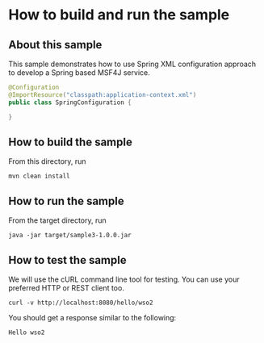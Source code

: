 # How to build and run the sample

## About this sample

This sample demonstrates how to use Spring XML configuration approach to develop a Spring based MSF4J service.

```java
@Configuration
@ImportResource("classpath:application-context.xml")
public class SpringConfiguration {

}
```

## How to build the sample

From this directory, run

```
mvn clean install
```

## How to run the sample

From the target directory, run
```
java -jar target/sample3-1.0.0.jar
```

## How to test the sample

We will use the cURL command line tool for testing. You can use your preferred HTTP or REST client too.

```
curl -v http://localhost:8080/hello/wso2
```

You should get a response similar to the following:

```
Hello wso2
```